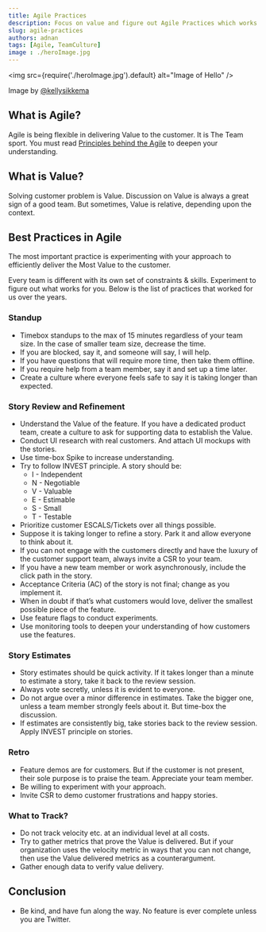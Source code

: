 ```yaml
---
title: Agile Practices
description: Focus on value and figure out Agile Practices which works for your team 
slug: agile-practices
authors: adnan
tags: [Agile, TeamCulture]
image : ./heroImage.jpg
---
```

<head>
  <meta name="og:image" content="{require('./heroImage.jpg').default}" />
  <meta name="keywords" content="Agile Practices, Team Culture, Continuous Experiments"/>
</head>

<img
src={require('./heroImage.jpg').default}
alt="Image of Hello"
/>

Image by [@kellysikkema](https://unsplash.com/@kellysikkema)



## What is Agile?

Agile is being flexible in delivering Value to the customer. It is The Team sport. You must read [Principles behind the Agile](https://agilemanifesto.org/principles.html) to deepen your understanding.

## What is Value?

Solving customer problem is Value. Discussion on Value is always a great sign of a good team. But sometimes, Value is relative, depending upon the context.

## Best Practices in Agile

The most important practice is experimenting with your approach to efficiently deliver the Most Value to the customer.
<!--truncate-->
Every team is different with its own set of constraints & skills. Experiment to figure out what works for you. Below is the list of practices that worked for us over the years.

### Standup

- Timebox standups to the max of 15 minutes regardless of your team size. In the case of smaller team size, decrease the time.
- If you are blocked, say it, and someone will say, I will help.
- If you have questions that will require more time, then take them offline.
- If you require help from a team member, say it and set up a time later.
- Create a culture where everyone feels safe to say it is taking longer than expected.

### Story Review and Refinement

- Understand the Value of the feature. If you have a dedicated product team, create a culture to ask for supporting data to establish the Value.
- Conduct UI research with real customers. And attach UI mockups with the stories.
- Use time-box Spike to increase understanding.
- Try to follow INVEST principle. A story should be: 
    - I - Independent
    - N - Negotiable
    - V - Valuable
    - E - Estimable
    - S - Small
    - T - Testable
- Prioritize customer ESCALS/Tickets over all things possible.
- Suppose it is taking longer to refine a story. Park it and allow everyone to think about it.
- If you can not engage with the customers directly and have the luxury of the customer support team, always invite a CSR to your team.
- If you have a new team member or work asynchronously, include the click path in the story.
- Acceptance Criteria (AC) of the story is not final; change as you implement it.
- When in doubt if that’s what customers would love, deliver the smallest possible piece of the feature.
- Use feature flags to conduct experiments.
- Use monitoring tools to deepen your understanding of how customers use the features.

### Story Estimates

- Story estimates should be quick activity. If it takes longer than a minute to estimate a story, take it back to the review session.
- Always vote secretly, unless it is evident to everyone.
- Do not argue over a minor difference in estimates. Take the bigger one, unless a team member strongly feels about it. But time-box the discussion.
- If estimates are consistently big, take stories back to the review session. Apply INVEST principle on stories.

### Retro

- Feature demos are for customers. But if the customer is not present, their sole purpose is to praise the team. Appreciate your team member.
- Be willing to experiment with your approach.
- Invite CSR to demo customer frustrations and happy stories.

### What to Track?

- Do not track velocity etc. at an individual level at all costs. 
- Try to gather metrics that prove the Value is delivered. But if your organization uses the velocity metric in ways that you can not change, then use the Value delivered metrics as a counterargument.
- Gather enough data to verify value delivery.

## Conclusion
- Be kind, and have fun along the way. No feature is ever complete unless you are Twitter.
